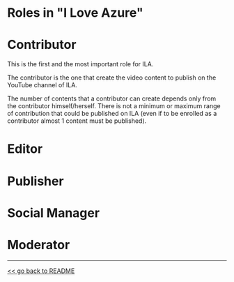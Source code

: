 # Roles in "I Love Azure"

# Contributor

This is the first and the most important role for ILA.

The contributor is the one that create the video content to publish on the YouTube channel of ILA.

The number of contents that a contributor can create depends only from the contributor himself/herself. There is not a minimum or maximum range of contribution that could be published on ILA (even if to be enrolled as a contributor almost 1 content must be published).

# Editor

# Publisher

# Social Manager

# Moderator



-----------------------------------------------------
[<< go back to README](README.md)